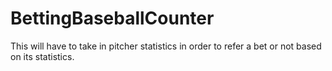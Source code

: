 # BettingBaseballCounter
This will have to take in pitcher statistics in order to refer a bet or not based on its statistics. 

